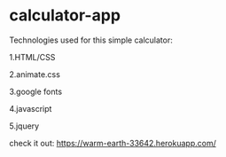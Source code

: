 # calculator-app

Technologies used for this simple calculator:

1.HTML/CSS

2.animate.css

3.google fonts

4.javascript

5.jquery

check it out:
https://warm-earth-33642.herokuapp.com/
